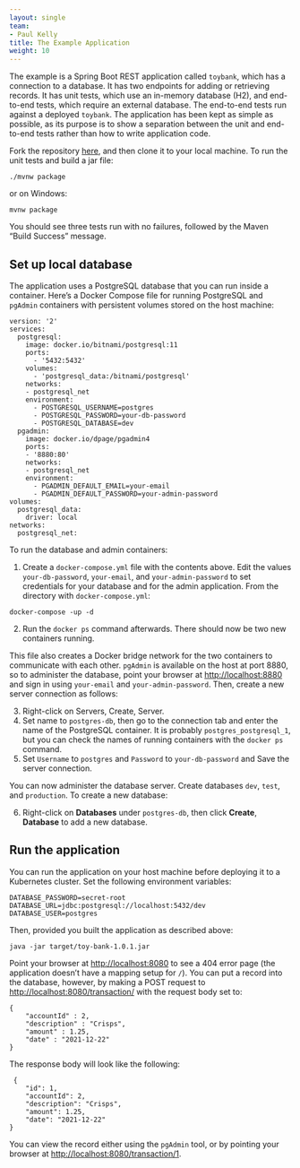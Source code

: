 ```yaml
---
layout: single
team:
- Paul Kelly
title: The Example Application
weight: 10
---
```


The example is a Spring Boot REST application called `toybank`, which has a connection to a database. It has two endpoints for adding or retrieving records. It has unit tests, which use an in-memory database (H2), and end-to-end tests, which require an external database. The end-to-end tests run against a deployed `toybank`. The application has been kept as simple as possible, as its purpose is to show a separation between the unit and end-to-end tests rather than how to write application code. 

Fork the repository [here](https://github.com/pkpivot/toybank), and then clone it to your local machine. To run the unit tests and build a jar file:  


```
./mvnw package 
```


or on Windows: 


```
mvnw package  
```


You should see three tests run with no failures, followed by the Maven “Build Success” message. 


## Set up local database

The application uses a PostgreSQL database that you can run inside a container. Here’s a Docker Compose file for running PostgreSQL and `pgAdmin` containers with persistent volumes stored on the host machine: 


```
version: '2'
services:
  postgresql:
    image: docker.io/bitnami/postgresql:11
    ports:
      - '5432:5432'
    volumes:
      - 'postgresql_data:/bitnami/postgresql'
    networks: 
    - postgresql_net
    environment:
      - POSTGRESQL_USERNAME=postgres
      - POSTGRESQL_PASSWORD=your-db-password
      - POSTGRESQL_DATABASE=dev
  pgadmin: 
    image: docker.io/dpage/pgadmin4
    ports: 
    - '8880:80'
    networks:
    - postgresql_net
    environment: 
      - PGADMIN_DEFAULT_EMAIL=your-email
      - PGADMIN_DEFAULT_PASSWORD=your-admin-password
volumes:
  postgresql_data:
    driver: local
networks:
  postgresql_net:
```


To run the database and admin containers: 



1. Create a `docker-compose.yml` file with the contents above. Edit the values `your-db-password`, `your-email`, and `your-admin-password` to set credentials for your database and for the admin application. From the directory with `docker-compose.yml`:

```
docker-compose -up -d
```

2. Run the `docker ps` command afterwards. There should now be two new containers running.

This file also creates a Docker bridge network for the two containers to communicate with each other. `pgAdmin` is available on the host at port 8880, so to administer the database, point your browser at [http://localhost:8880](http://localhost:8880) and sign in using `your-email` and `your-admin-password`. Then, create a new server connection as follows: 



3. Right-click on Servers, Create, Server. 
4. Set name to `postgres-db`, then go to the connection tab and enter the name of the PostgreSQL container. It is probably `postgres_postgresql_1`, but you can check the names of running containers with the `docker ps` command.  
5. Set `Username` to `postgres` and `Password` to `your-db-password` and Save the server connection. 

You can now administer the database server. Create databases `dev`, `test`, and `production`. To create a new database: 



6. Right-click on **Databases** under `postgres-db`, then click **Create**, **Database** to add a new database. 


## Run the application

You can run the application on your host machine before deploying it to a Kubernetes cluster. Set the following environment variables: 


```
DATABASE_PASSWORD=secret-root
DATABASE_URL=jdbc:postgresql://localhost:5432/dev
DATABASE_USER=postgres
```


Then, provided you built the application as described above: 


```
java -jar target/toy-bank-1.0.1.jar
```


Point your browser at [http://localhost:8080](http://localhost:8080) to see a 404 error page (the application doesn’t have a mapping setup for `/`). You can put a record into the database, however, by making a POST request to [http://localhost:8080/transaction/](http://localhost:8080/transaction/) with the request body set to: 


```
{
    "accountId" : 2,
    "description" : "Crisps",
    "amount" : 1.25,
    "date" : "2021-12-22"
}
```


The response body will look like the following: 


```
 {
    "id": 1,
    "accountId": 2,
    "description": "Crisps",
    "amount": 1.25,
    "date": "2021-12-22"
}
```


You can view the record either using the `pgAdmin` tool, or by pointing your browser at [http://localhost:8080/transaction/1](http://localhost:8080/transaction/1). 
